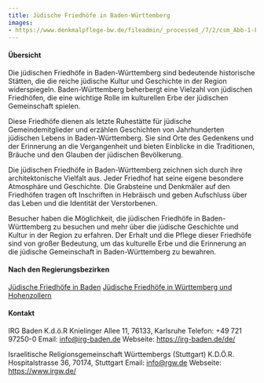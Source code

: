 ```yaml
---
title: Jüdische Friedhöfe in Baden-Württemberg
images: 
- https://www.denkmalpflege-bw.de/fileadmin/_processed_/7/2/csm_Abb-1-Friedhof-Sontheim_8c23b22dfb.jpg
---
```


#### Übersicht

Die jüdischen Friedhöfe in Baden-Württemberg sind bedeutende historische Stätten, die die reiche jüdische Kultur und Geschichte in der Region widerspiegeln. Baden-Württemberg beherbergt eine Vielzahl von jüdischen Friedhöfen, die eine wichtige Rolle im kulturellen Erbe der jüdischen Gemeinschaft spielen.

Diese Friedhöfe dienen als letzte Ruhestätte für jüdische Gemeindemitglieder und erzählen Geschichten von Jahrhunderten jüdischen Lebens in Baden-Württemberg. Sie sind Orte des Gedenkens und der Erinnerung an die Vergangenheit und bieten Einblicke in die Traditionen, Bräuche und den Glauben der jüdischen Bevölkerung.

Die jüdischen Friedhöfe in Baden-Württemberg zeichnen sich durch ihre architektonische Vielfalt aus. Jeder Friedhof hat seine eigene besondere Atmosphäre und Geschichte. Die Grabsteine und Denkmäler auf den Friedhöfen tragen oft Inschriften in Hebräisch und geben Aufschluss über das Leben und die Identität der Verstorbenen.

Besucher haben die Möglichkeit, die jüdischen Friedhöfe in Baden-Württemberg zu besuchen und mehr über die jüdische Geschichte und Kultur in der Region zu erfahren. Der Erhalt und die Pflege dieser Friedhöfe sind von großer Bedeutung, um das kulturelle Erbe und die Erinnerung an die jüdische Gemeinschaft in Baden-Württemberg zu bewahren.

#### Nach den Regierungsbezirken

[Jüdische Friedhöfe in Baden](https://www.alemannia-judaica.de/baden_wuerttemberg_friedhoefe.htm#Baden)
[Jüdische Friedhöfe in Württemberg und Hohenzollern](https://www.alemannia-judaica.de/baden_wuerttemberg_friedhoefe.htm#W%C3%BCrttemberg%20und%20Hohenzollern)

#### Kontakt

IRG Baden K.d.ö.R
Knielinger Allee 11, 76133, Karlsruhe
Telefon: +49 721 97250-0
Email: info@irg-baden.de
Webseite: https://irg-baden.de/de/
    
Israelitische Religionsgemeinschaft Württembergs (Stuttgart) K.D.Ö.R.
Hospitalstrasse 36, 70174, Stuttgart
Email: info@rgw.de
Webseite: https://www.irgw.de/